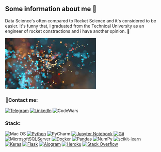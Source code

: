 ## Some information about me 👋

Data Science's often compared to Rocket Science and it's considered to be easier.
It's funny that, i graduated from the Technical University as an engineer of rocket constractions and i have another opinion. 🚀

[<img src="/images.jpeg">](/CV/СV_Arina_Shkanova_DS.pdf)


### 🔭Contact me:

[![Telegram](https://img.shields.io/badge/Telegram-2CA5E0?style=for-the-badge&logo=telegram&logoColor=white)](https://t.me/arinasuper)
[![LinkedIn](https://img.shields.io/badge/linkedin-%230077B5.svg?style=for-the-badge&logo=linkedin&logoColor=white)](https://www.linkedin.com/in/arina-shkanova-66493621b)
![CodeWars](https://www.codewars.com/users/arinashkanova/badges/large)


### Stack:
![Mac OS](https://img.shields.io/badge/mac%20os-000000?style=for-the-badge&logo=macos&logoColor=F0F0F0)
[![Python](https://img.shields.io/badge/python-3670A0?style=for-the-badge&logo=python&logoColor=ffdd54)](https://python.org)
![PyCharm](https://img.shields.io/badge/pycharm-143?style=for-the-badge&logo=pycharm&logoColor=black&color=black&labelColor=green)
[![Jupyter Notebook](https://img.shields.io/badge/jupyter-%23FA0F00.svg?style=for-the-badge&logo=jupyter&logoColor=white)](https://jupyter.org)
[![Git](https://img.shields.io/badge/git-%23F05033.svg?style=for-the-badge&logo=git&logoColor=white)](https://git-scm.com)
![MicrosoftSQLServer](https://img.shields.io/badge/Microsoft%20SQL%20Sever-CC2927?style=for-the-badge&logo=microsoft%20sql%20server&logoColor=white)
[![Docker](https://img.shields.io/badge/docker-%230db7ed.svg?style=for-the-badge&logo=docker&logoColor=white)](https://www.docker.com)
[![Pandas](https://img.shields.io/badge/pandas-%23150458.svg?style=for-the-badge&logo=pandas&logoColor=white)](https://pandas.pydata.org)
![NumPy](https://img.shields.io/badge/numpy-%23013243.svg?style=for-the-badge&logo=numpy&logoColor=white)
[![scikit-learn](https://img.shields.io/badge/scikit--learn-%23F7931E.svg?style=for-the-badge&logo=scikit-learn&logoColor=white)](https://scikit-learn.org/)
[![Keras](https://img.shields.io/badge/Keras-%23D00000.svg?style=for-the-badge&logo=Keras&logoColor=white)](https://keras.io)
[![Flask](https://img.shields.io/badge/flask-%23000.svg?style=for-the-badge&logo=flask&logoColor=white)](https://flask.palletsprojects.com/en/2.0.x/)
[![Aiogram](https://img.shields.io/badge/Aiogram-2CA5E0?style=for-the-badge&logo=telegram&logoColor=white)](https://docs.aiogram.dev/)
[![Heroku](https://img.shields.io/badge/heroku-%23430098.svg?style=for-the-badge&logo=heroku&logoColor=white)](https://www.heroku.com)
[![Stack Overflow](https://img.shields.io/badge/-Stackoverflow-FE7A16?style=for-the-badge&logo=stack-overflow&logoColor=white)](https://stackoverflow.com)
